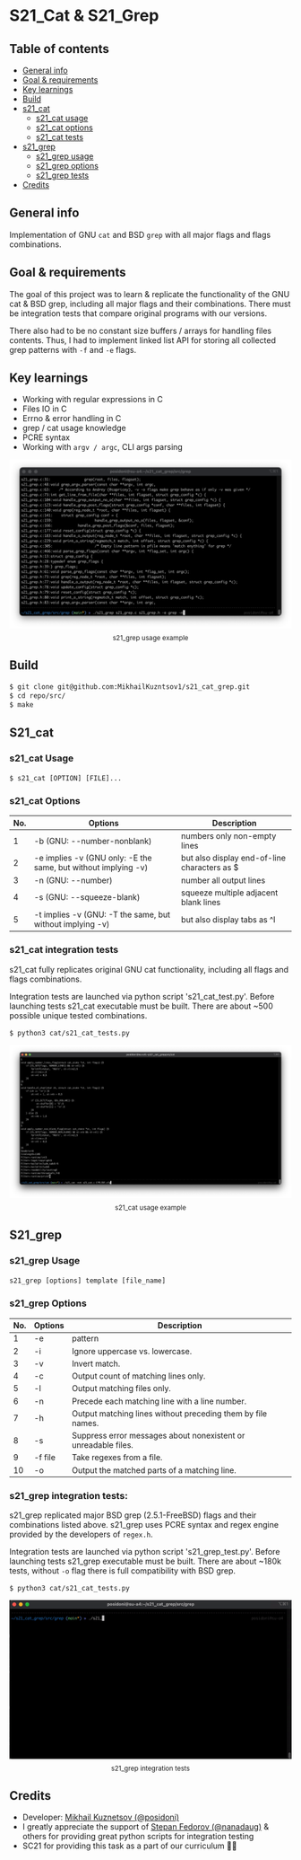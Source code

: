 # S21_Cat & S21_Grep

## Table of contents
* [General info](https://github.com/MikhailKuzntsov1/s21_cat_grep/tree/main#general-info)
* [Goal & requirements](https://github.com/MikhailKuzntsov1/s21_cat_grep/tree/main#goal--requirements)
* [Key learnings](https://github.com/MikhailKuzntsov1/s21_cat_grep/tree/main#key-learnings)
* [Build](https://github.com/MikhailKuzntsov1/s21_cat_grep/tree/main#build)
* [s21_cat](https://github.com/MikhailKuzntsov1/s21_cat_grep/tree/main#s21_cat)
   * [s21_cat usage](https://github.com/MikhailKuzntsov1/s21_cat_grep/tree/main#s21_cat-usage)
   * [s21_cat options](https://github.com/MikhailKuzntsov1/s21_cat_grep/tree/main#s21_cat-options)
   * [s21_cat tests](https://github.com/MikhailKuzntsov1/s21_cat_grep/tree/main#s21_cat-integration-tests)
* [s21_grep](https://github.com/MikhailKuzntsov1/s21_cat_grep/tree/main#s21_grep)
   * [s21_grep usage](https://github.com/MikhailKuzntsov1/s21_cat_grep/tree/main#s21_grep-usage)
   * [s21_grep options](https://github.com/MikhailKuzntsov1/s21_cat_grep/tree/main#s21_grep-options)
   * [s21_grep tests](https://github.com/MikhailKuzntsov1/s21_cat_grep/tree/main#s21_grep-integration-tests)
* [Credits](https://github.com/MikhailKuzntsov1/s21_cat_grep/tree/main#credits)

## General info 

Implementation of GNU `cat` and BSD `grep` with all major flags and flags combinations.

## Goal & requirements

The goal of this project was to learn & replicate the functionality of the GNU cat & 
BSD grep, including all major flags and their combinations. There must be integration tests
that compare original programs with our versions.

There also had to be no constant size buffers / arrays for handling files contents. Thus, I had to
implement linked list API for storing all collected grep patterns with `-f` and `-e` flags.

## Key learnings
- Working with regular expressions in C
- Files IO in C
- Errno & error handling in C
- grep / cat usage knowledge
- PCRE syntax
- Working with `argv / argc`, CLI args parsing

<div align="center"><img src="assets/s21_grep_sample.png"></div>
<div align="center"><sub>s21_grep usage example</sub></div>

## Build

```
$ git clone git@github.com:MikhailKuzntsov1/s21_cat_grep.git
$ cd repo/src/
$ make
```

## S21_cat

### s21_cat Usage

`$ s21_cat [OPTION] [FILE]...`

### s21_cat Options

| No. | Options | Description |
| ------ | ------ | ------ |
| 1 | -b (GNU: --number-nonblank) | numbers only non-empty lines |
| 2 | -e implies -v (GNU only: -E the same, but without implying -v) | but also display end-of-line characters as $  |
| 3 | -n (GNU: --number) | number all output lines |
| 4 | -s (GNU: --squeeze-blank) | squeeze multiple adjacent blank lines |
| 5 | -t implies -v (GNU: -T the same, but without implying -v) | but also display tabs as ^I  |

### s21_cat integration tests

s21_cat fully replicates original GNU cat functionality, including all flags and flags combinations. 

Integration tests are launched via python script 's21_cat_test.py'. Before launching tests s21_cat executable must be built. There are about ~500 possible unique tested combinations.

```
$ python3 cat/s21_cat_tests.py
```

<div align="center"><img src="assets/s21_cat_sample.png"></div>
<div align="center"><sub>s21_cat usage example</sub></div>

## S21_grep

### s21_grep Usage

`s21_grep [options] template [file_name]`

### s21_grep Options

| No. | Options | Description |
| ------ | ------ | ------ |
| 1 | -e | pattern |
| 2 | -i | Ignore uppercase vs. lowercase.  |
| 3 | -v | Invert match. |
| 4 | -c | Output count of matching lines only. |
| 5 | -l | Output matching files only.  |
| 6 | -n | Precede each matching line with a line number. |
| 7 | -h | Output matching lines without preceding them by file names. |
| 8 | -s | Suppress error messages about nonexistent or unreadable files. |
| 9 | -f file | Take regexes from a file. |
| 10 | -o | Output the matched parts of a matching line. |

### s21_grep integration tests:

s21_grep replicated major BSD grep (2.5.1-FreeBSD) flags and their combinations listed above. s21_grep uses PCRE syntax and regex engine provided by the developers of `regex.h`.

Integration tests are launched via python script 's21_grep_test.py'. Before launching tests s21_grep executable must be built. There are about ~180k tests, without `-o` flag there is full compatibility with BSD grep.

```
$ python3 cat/s21_cat_tests.py
```

<div align="center"><img src="assets/s21_grep_tests.gif"></div>
<div align="center"><sub>s21_grep integration tests</sub></div>

## Credits
- Developer: [Mikhail Kuznetsov (@posidoni)](https://github.com/MikhailKuzntsov1)
- I greatly appreciate the support of [Stepan Fedorov (@nanadaug)](https://github.com/co-cy) & others for providing great python scripts for integration testing
- SC21 for providing this task as a part of our curriculum 🙂💚
